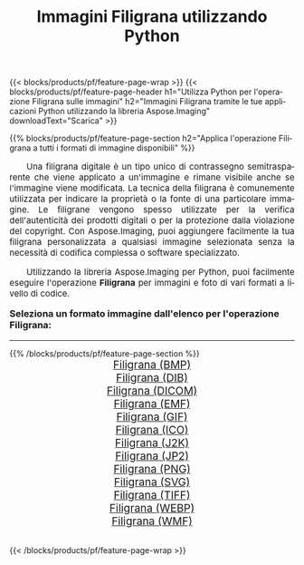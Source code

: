 ﻿---
title: Immagini Filigrana utilizzando Python 
weight: 3920
url: /it/python-net/watermark/ 
lang: it
langdirlevel: 2
locales: zh-hans,ja,it,ru,de,es,fr,nl,id,lt,pl,pt,vi,tr,ko,zh-hant,ar,hi,th,sv,cs,uk,he
description: Applicazione della libreria Aspose.Imaging alle immagini e alle foto di Filigrana utilizzando le tue applicazioni Python e le API del server.
---

{{< blocks/products/pf/feature-page-wrap >}}
{{< blocks/products/pf/feature-page-header h1="Utilizza Python per l'operazione Filigrana sulle immagini" h2="Immagini Filigrana tramite le tue applicazioni Python utilizzando la libreria Aspose.Imaging" downloadText="Scarica" >}}


{{% blocks/products/pf/feature-page-section  h2="Applica l'operazione Filigrana a tutti i formati di immagine disponibili" %}}
<p align="justify" style="text-indent:2em;font-size:15px;">
Una filigrana digitale è un tipo unico di contrassegno semitrasparente che viene applicato a un'immagine e rimane visibile anche se l'immagine viene modificata. La tecnica della filigrana è comunemente utilizzata per indicare la proprietà o la fonte di una particolare immagine. Le filigrane vengono spesso utilizzate per la verifica dell'autenticità dei prodotti digitali o per la protezione dalla violazione del copyright. Con Aspose.Imaging, puoi aggiungere facilmente la tua filigrana personalizzata a qualsiasi immagine selezionata senza la necessità di codifica complessa o software specializzato.
</p>
<p align="justify" style="text-indent:2em;font-size:15px;">
Utilizzando la libreria Aspose.Imaging per Python, puoi facilmente eseguire l'operazione <b>Filigrana</b> per immagini e foto di vari formati a livello di codice.
</p>
<h3 style="margin-top:16px;">
Seleziona un formato immagine dall'elenco per l'operazione Filigrana:
</h3>
<hr/>
{{% /blocks/products/pf/feature-page-section %}}
<div class="container-fluid productfamilypage bg-gray">
    <div class="convertypes bg-gray agp-content section">
        <div class="container">
		<div class="row other-converters" style="gap: 10px;font-size: 19px;text-align:center;">
		    <div class='col-md-3 other-converter remove-lp remove-rp'><a href="/imaging/it/python-net/watermark/bmp/" style="padding:15px;">Filigrana (BMP)</a></div><div class='col-md-3 other-converter remove-lp remove-rp'><a href="/imaging/it/python-net/watermark/dib/" style="padding:15px;">Filigrana (DIB)</a></div><div class='col-md-3 other-converter remove-lp remove-rp'><a href="/imaging/it/python-net/watermark/dicom/" style="padding:15px;">Filigrana (DICOM)</a></div><div class='col-md-3 other-converter remove-lp remove-rp'><a href="/imaging/it/python-net/watermark/emf/" style="padding:15px;">Filigrana (EMF)</a></div><div class='col-md-3 other-converter remove-lp remove-rp'><a href="/imaging/it/python-net/watermark/gif/" style="padding:15px;">Filigrana (GIF)</a></div><div class='col-md-3 other-converter remove-lp remove-rp'><a href="/imaging/it/python-net/watermark/ico/" style="padding:15px;">Filigrana (ICO)</a></div><div class='col-md-3 other-converter remove-lp remove-rp'><a href="/imaging/it/python-net/watermark/j2k/" style="padding:15px;">Filigrana (J2K)</a></div><div class='col-md-3 other-converter remove-lp remove-rp'><a href="/imaging/it/python-net/watermark/jp2/" style="padding:15px;">Filigrana (JP2)</a></div><div class='col-md-3 other-converter remove-lp remove-rp'><a href="/imaging/it/python-net/watermark/png/" style="padding:15px;">Filigrana (PNG)</a></div><div class='col-md-3 other-converter remove-lp remove-rp'><a href="/imaging/it/python-net/watermark/svg/" style="padding:15px;">Filigrana (SVG)</a></div><div class='col-md-3 other-converter remove-lp remove-rp'><a href="/imaging/it/python-net/watermark/tiff/" style="padding:15px;">Filigrana (TIFF)</a></div><div class='col-md-3 other-converter remove-lp remove-rp'><a href="/imaging/it/python-net/watermark/webp/" style="padding:15px;">Filigrana (WEBP)</a></div><div class='col-md-3 other-converter remove-lp remove-rp'><a href="/imaging/it/python-net/watermark/wmf/" style="padding:15px;">Filigrana (WMF)</a></div>
                </div>
        </div>
    </div>
</div>
<br/>

{{< /blocks/products/pf/feature-page-wrap >}}
